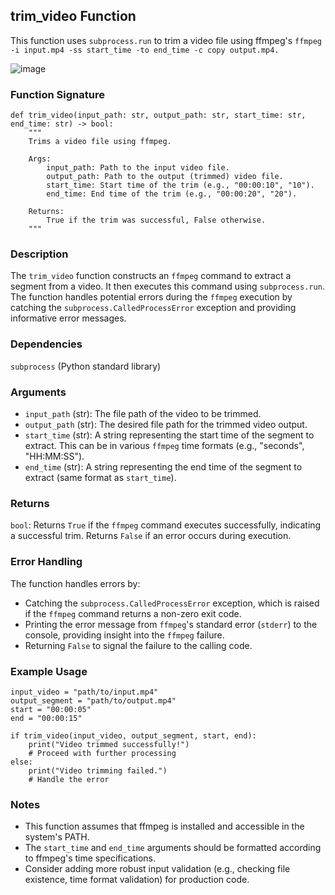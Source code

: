 ## trim_video Function

This function uses `subprocess.run` to trim a video file using ffmpeg's `ffmpeg -i input.mp4 -ss start_time -to end_time -c copy output.mp4.`

![image](https://github.com/user-attachments/assets/29560939-8a66-4f26-814a-120d6a07c5fb)


### Function Signature

~~~```json
def trim_video(input_path: str, output_path: str, start_time: str, end_time: str) -> bool:
    """
    Trims a video file using ffmpeg.

    Args:
        input_path: Path to the input video file.
        output_path: Path to the output (trimmed) video file.
        start_time: Start time of the trim (e.g., "00:00:10", "10").
        end_time: End time of the trim (e.g., "00:00:20", "20").

    Returns:
        True if the trim was successful, False otherwise.
    """
~~~

### Description

The `trim_video` function constructs an `ffmpeg` command to extract a segment from a video. It then executes this command using `subprocess.run`. The function handles potential errors during the `ffmpeg` execution by catching the `subprocess.CalledProcessError` exception and providing informative error messages.

### Dependencies

`subprocess` (Python standard library)

### Arguments

* `input_path` (str): The file path of the video to be trimmed.
* `output_path` (str): The desired file path for the trimmed video output.
* `start_time` (str): A string representing the start time of the segment to extract. This can be in various `ffmpeg` time formats (e.g., "seconds", "HH:MM:SS").
* `end_time` (str): A string representing the end time of the segment to extract (same format as `start_time`).

### Returns

`bool`: Returns `True` if the `ffmpeg` command executes successfully, indicating a successful trim. Returns `False` if an error occurs during execution.

### Error Handling

The function handles errors by:

*  Catching the `subprocess.CalledProcessError` exception, which is raised if the `ffmpeg` command returns a non-zero exit code.
*  Printing the error message from `ffmpeg`'s standard error (`stderr`) to the console, providing insight into the `ffmpeg` failure.
*  Returning `False` to signal the failure to the calling code.

### Example Usage

~~~```python
input_video = "path/to/input.mp4"
output_segment = "path/to/output.mp4"
start = "00:00:05"
end = "00:00:15"

if trim_video(input_video, output_segment, start, end):
    print("Video trimmed successfully!")
    # Proceed with further processing
else:
    print("Video trimming failed.")
    # Handle the error
~~~

### Notes

* This function assumes that ffmpeg is installed and accessible in the system's PATH.
* The `start_time` and `end_time` arguments should be formatted according to ffmpeg's time specifications.
* Consider adding more robust input validation (e.g., checking file existence, time format validation) for production code.
